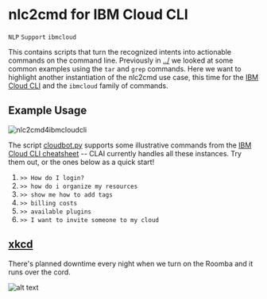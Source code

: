 # nlc2cmd for IBM Cloud CLI

`NLP` `Support` `ibmcloud`

This contains scripts that turn the recognized intents into actionable commands on the command line. 
Previously in [../](../) we looked at some common examples using the `tar` and `grep` commands. 
Here we want to highlight another instantiation of the nlc2cmd use case, this time for the [IBM Cloud CLI](https://www.ibm.com/cloud/cli) and the `ibmcloud` family of commands.

## Example Usage

![nlc2cmd4ibmcloudcli](https://www.dropbox.com/s/35oucoqq4o8pwau/nlc2cloud.gif?raw=1)

The script [cloudbot.py](cloudbot.py) supports some illustrative commands from the [IBM Cloud CLI cheatsheet](https://github.com/ibm-cloud-docs/cli/blob/master/IBM%20Cloud%20CLI%20quick%20reference.pdf) -- CLAI currently handles all these instances. Try them out, or the ones below as a quick start!

1. `>> How do I login?`
2. `>> how do i organize my resources`
3. `>> show me how to add tags`
4. `>> billing costs`
5. `>> available plugins`
6. `>> I want to invite someone to my cloud`

## [xkcd](https://uni.xkcd.com/)

There's planned downtime every night when we turn on the Roomba and it runs over the cord.

![alt text](https://imgs.xkcd.com/comics/the_cloud.png "There's planned downtime every night when we turn on the Roomba and it runs over the cord.")
